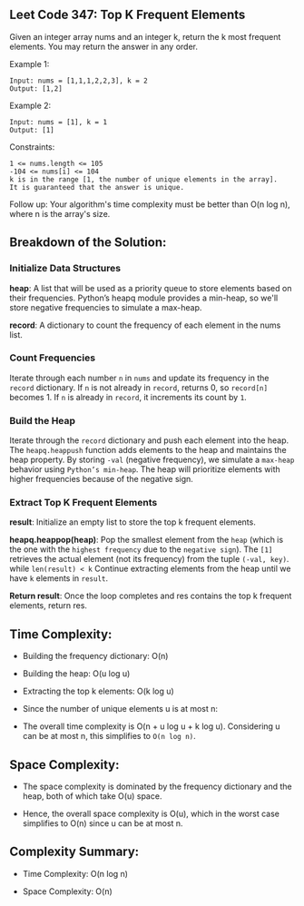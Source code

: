 ## Leet Code 347: Top K Frequent Elements

Given an integer array nums and an integer k, return the k most frequent elements. You may return the answer in any order.

Example 1:

```plaintext
Input: nums = [1,1,1,2,2,3], k = 2
Output: [1,2]
```

Example 2:
```plaintext
Input: nums = [1], k = 1
Output: [1]
```

Constraints:

```plaintext
1 <= nums.length <= 105
-104 <= nums[i] <= 104
k is in the range [1, the number of unique elements in the array].
It is guaranteed that the answer is unique.
```

Follow up: Your algorithm's time complexity must be better than O(n log n), where n is the array's size.

## Breakdown of the Solution:

### Initialize Data Structures

**heap**: 
A list that will be used as a priority queue to store elements based on their frequencies. Python’s heapq module provides a min-heap, so we'll store negative frequencies to simulate a max-heap.

**record**: 
A dictionary to count the frequency of each element in the nums list.

### Count Frequencies
Iterate through each number `n` in `nums` and update its frequency in the `record` dictionary. If `n` is not already in `record`,  returns 0, so `record[n]` becomes 1. If `n` is already in `record`, it increments its count by `1`.

### Build the Heap
Iterate through the `record` dictionary and push each element into the heap. The `heapq.heappush` function adds elements to the heap and maintains the heap property. 
By storing `-val` (negative frequency), we simulate a `max-heap` behavior using `Python’s min-heap`. 
The heap will prioritize elements with higher frequencies because of the negative sign.

### Extract Top K Frequent Elements


**result**: 
Initialize an empty list to store the top k frequent elements.

**heapq.heappop(heap)**: 
Pop the smallest element from the `heap` (which is the one with the `highest frequency` due to the `negative sign`). The `[1]` retrieves the actual element (not its frequency) from the tuple `(-val, key)`.
while `len(result) < k` Continue extracting elements from the heap until we have `k` elements in `result`.


**Return result**: Once the loop completes and res contains the top k frequent elements, return res.


## Time Complexity:
- Building the frequency dictionary: O(n)

- Building the heap: O(u log u)

- Extracting the top k elements: O(k log u)

- Since the number of unique elements u is at most n:

- The overall time complexity is O(n + u log u + k log u). Considering u can be at most n, this simplifies to `O(n log n)`.

## Space Complexity:
- The space complexity is dominated by the frequency dictionary and the heap, both of which take O(u) space.

- Hence, the overall space complexity is O(u), which in the worst case simplifies to O(n) since u can be at most n.

## Complexity Summary:
- Time Complexity: O(n log n)

- Space Complexity: O(n)

